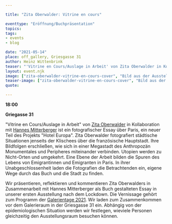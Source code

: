 ```yaml
---

title: "Zita Oberwalder: Vitrine en cours"

eventtype: "Eröffnung/Buchpräsentation"
topics:
tags:
- events
- blog

date: "2021-05-14"
place: off_gallery, Griesgasse 31
author: Heinz Wittenbrink
teaser: "'Vitrine en Cours/Auslage in Arbeit' von Zita Oberwalder in Kollaboration mit Hannes Mitterberger ist ein fotografischer Essay über Paris, ein neuer Teil des Projekts 'Hotel Europa'. Wir präsentieren ihn im Rahmem der Galerientage 2021."
layout: event.njk
image: ["zita-oberwalder-vitrine-en-cours-cover", "Bild aus der Ausstellung mit zwei spielenden Kindern"]
teaser-image: ["zita-oberwalder-vitrine-en-cours-cover", "Bild aus der Ausstellung mit zwei spielenden Kindern"]
quote:

---
```




**18:00**

**Griegasse 31**


"Vitrine en Cours/Auslage in Arbeit" von [Zita Oberwalder](https://zitaoberwalder.com/ "Zita Oberwalder") in Kollaboration mit [Hannes Mitterberger](https://www.hannesmitterberger.com/ "Hannes Mitterberger") ist ein fotografischer Essay über Paris, ein neuer Teil des Projekts "Hotel Europa". Zita Oberwalder fotografiert städtische Situationen jenseits der Klischees über die französische Hauptstadt. Ihre Bildfolgen erschließen, wie sich in einer Megastadt des Anthropozän Monumentales und Peripheres miteinander verbinden. Utopien werden zu Nicht-Orten und umgekehrt. Eine Ebene der Arbeit bilden die Spuren des Lebens von Emigrantinnen und Emigranten in Paris. In ihrer Unabgeschlossenheit laden die Fotografien die Betrachtenden ein, eigene Wege durch das Buch und die Stadt zu finden.

Wir präsentieren, reflektieren und kommentieren Zita Oberwalders in Zusammenarbeit mit Hannes Mitterberger als Buch gestalteten Essay in unserer ersten Ausstellung nach dem Lockdown. Die Vernissage gehört zum Programm der [Galerientage 2021](https://www.galerientage-graz.at/ "Start | Galerientage 2021"). Wir laden zum Zusammenkommen vor dem Galerieraum in der Griesgasse 31 ein. Abhängig von der epidemiologischen Situation werden wir festlegen, wieviele Personen gleichzeitig den Ausstellungsraum besuchen können.


<script type="application/ld+json">
{
  "@context": "https://schema.org",
  "@type": "Event",
  "name": "Eröffnung: Zita Oberwalder / Vitrine en Cours",
  "startDate": "2021-05-14T18:00",
  "endDate": "2021-05-14T20:00",
  "eventStatus": "https://schema.org/EventScheduled",
  "eventAttendanceMode": "https://schema.org/OfflineEventAttendanceMode",
  "image": "https://offgallery.at/assets/pics/zita-oberwalder-vitrine-en-cours-cover_720px.jpg",
  "description": "Vitrine en Cours/Auslage in Arbeit von Zita Oberwalder in Kollaboration mit Hannes Mitterberger ist ein fotografischer Essay über Paris, ein neuer Teil des Projekts Hotel Europa. Wir präsentieren ihn im Rahmem der Galerientage 2021.",
  "location": {		
    "@type": "Place",
    "name": "off_gallery Graz",
    "address": {
      "@type": "PostalAddress",
      "streetAddress": "Griesgasse 31",
      "addressLocality": "Graz",
      "postalCode": "8020",
      "addressCountry": "AT"
    }
  }
}
</script>
